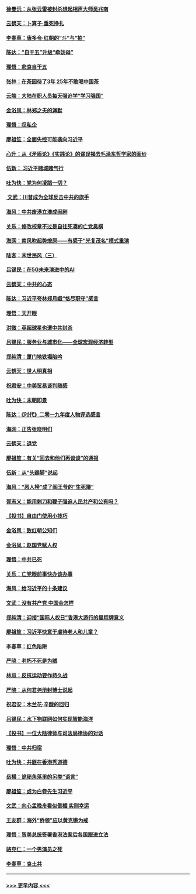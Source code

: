 #### [徐曼沅：从张云雷被封杀想起相声大师吴兆南](../pages/nsc993/n11741816.md?t=12242022) 
#### [云鹤天：卜算子‧垂死挣扎](../pages/nsc993/n11739956.md?t=12242022) 
#### [李春草：唐多令‧红朝的“斗”与“拍”](../pages/nsc993/n11739830.md?t=12242022) 
#### [陈达：“自干五”升级“牵妨母”](../pages/nsc993/n11739724.md?t=12242022) 
#### [理悟：悲哀自干五](../pages/nsc993/n11739547.md?t=12242022) 
#### [张林：在茶园待了3年 25年不敢喝中国茶](../pages/nsc993/n11739240.md?t=12242022) 
#### [云端：大陆在职人员每天强迫学“学习强国”](../pages/nsc993/n11738735.md?t=12242022) 
#### [金浴凤：林郑之夫的渊默](../pages/nsc993/n11737735.md?t=12242022) 
#### [理悟：叹私企](../pages/nsc993/n11737715.md?t=12242022) 
#### [廖祖笙：全面失控可能袭向习近平](../pages/nsc993/n11737704.md?t=12242022) 
#### [心升：从《矛盾论》《实践论》的谬误揭去毛泽东哲学家的面纱](../pages/nsc993/n11736962.md?t=12242022) 
#### [伍新： 习近平赌城赌气行](../pages/nsc993/n11736929.md?t=12242022) 
#### [吐为快：党为何凌蹈一切？](../pages/nsc993/n11736915.md?t=12242022) 
#### [ 文武：川普成为全球反击中共的旗手](../pages/nsc993/n11736882.md?t=12242022) 
#### [海风：中共废港立澳成闹剧](../pages/nsc993/n11735857.md?t=12242022) 
#### [关乐：修改校章不过是自往死凑的亡党臭棋](../pages/nsc993/n11735097.md?t=12242022) 
#### [海网：南风吹起势燎原——有感于“光复茂名”模式重演](../pages/nsc993/n11732308.md?t=12242022) 
#### [陆客：末世民风（三）](../pages/nsc993/n11732211.md?t=12242022) 
#### [吕锡民：在5G未来演进中的AI](../pages/nsc993/n11730010.md?t=12242022) 
#### [云鹤天：中共的心态](../pages/nsc993/n11729906.md?t=12242022) 
#### [陈达：习近平夸林郑月娥“恪尽职守”感言](../pages/nsc993/n11729881.md?t=12242022) 
#### [理悟：天开眼](../pages/nsc993/n11729699.md?t=12242022) 
#### [洪微：英超球星也遭中共封杀](../pages/nsc993/n11727243.md?t=12242022) 
#### [吕锡民：服务业与城市化——全球宏观经济转型](../pages/nsc993/n11725845.md?t=12242022) 
#### [郑纯清：厦门地铁塌陷吟](../pages/nsc993/n11725813.md?t=12242022) 
#### [云鹤天：世人明真相](../pages/nsc993/n11725621.md?t=12242022) 
#### [祝君安：中美贸易谈判随感](../pages/nsc993/n11725609.md?t=12242022) 
#### [吐为快：末朝即景](../pages/nsc993/n11723365.md?t=12242022) 
#### [陈达：《时代》二零一九年度人物评选感言](../pages/nsc993/n11723337.md?t=12242022) 
#### [海网：正告张晓明们](../pages/nsc993/n11723228.md?t=12242022) 
#### [云鹤天：退党](../pages/nsc993/n11723056.md?t=12242022) 
#### [廖祖笙：有关“回去和他们再谈谈”的通报](../pages/nsc993/n11722442.md?t=12242022) 
#### [伍新：从“头踢脚”说起](../pages/nsc993/n11722429.md?t=12242022) 
#### [海风：“恶人榜”成了阎王爷的“生死簿”](../pages/nsc993/n11722272.md?t=12242022) 
#### [胥志义：能用剌刀和鞭子强迫人民共产和公有吗？](../pages/nsc993/n11720569.md?t=12242022) 
#### [【投书】自由门使用小技巧](../pages/nsc993/n11720180.md?t=12242022) 
#### [金浴凤：致红朝公知们](../pages/nsc993/n11720563.md?t=12242022) 
#### [金浴凤：赵国党赋人权](../pages/nsc993/n11720533.md?t=12242022) 
#### [理悟：中共已死](../pages/nsc993/n11720233.md?t=12242022) 
#### [关乐：亡党眼前事快办该办事](../pages/nsc993/n11719160.md?t=12242022) 
#### [海风：给习近平的十条建议](../pages/nsc993/n11717616.md?t=12242022) 
#### [文武：没有共产党 中国会怎样](../pages/nsc993/n11717584.md?t=12242022) 
#### [郑纯清：迎接“国际人权日”香港大游行的里程牌意义](../pages/nsc993/n11717417.md?t=12242022) 
#### [廖祖笙：习近平快意于虐待老人和儿童？](../pages/nsc993/n11715313.md?t=12242022) 
#### [李春草：红色陷阱](../pages/nsc993/n11715029.md?t=12242022) 
#### [严晓：老朽不死是为贼](../pages/nsc993/n11712910.md?t=12242022) 
#### [林忌：反抗运动要作持久战](../pages/nsc993/n11712623.md?t=12242022) 
#### [严晓：从何君尧册封博士说起](../pages/nsc993/n11712465.md?t=12242022) 
#### [祝君安：木兰花·辛酸的回归](../pages/nsc993/n11712381.md?t=12242022) 
#### [吕锡民：水下物联网如何实现智能海洋](../pages/nsc993/n11711158.md?t=12242022) 
#### [【投书】一位大陆律师与司法局律协的对话](../pages/nsc993/n11709675.md?t=12242022) 
#### [理悟：中共归宿](../pages/nsc993/n11710059.md?t=12242022) 
#### [吐为快：共匪在香港秀道德](../pages/nsc993/n11709979.md?t=12242022) 
#### [岳横：诡秘角落里的另类“语言”](../pages/nsc993/n11709792.md?t=12242022) 
#### [廖祖笙：或为白卷先生习近平](../pages/nsc993/n11708330.md?t=12242022) 
#### [文武：向心孟晚舟看似倒楣 实则幸运](../pages/nsc993/n11708236.md?t=12242022) 
#### [王友群：海外“侨领”应以黄克锵为戒](../pages/nsc993/n11706176.md?t=12242022) 
#### [理悟：贺美总统签署香港法案后各国跟进立法](../pages/nsc993/n11706853.md?t=12242022) 
#### [骆克仁：一个男演员之死](../pages/nsc993/n11706677.md?t=12242022) 
#### [李春草：哀土共](../pages/nsc993/n11706255.md?t=12242022) 

----
#### [ >>> 更早内容 <<< ](../indexes/nsc993-earlier.md)
